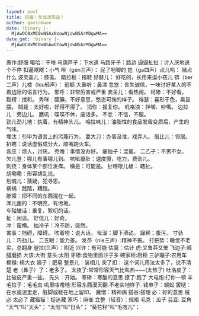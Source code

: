 ```yaml
---
layout: post
title: 巨强！东北沈阳话！
author: gavinkwoe
date: !binary |-
  MjAwOC0xMC0xNSAxNzowNjowNSArMDgwMA==
date_gmt: !binary |-
  MjAwOC0xMC0xNSAwOTowNjowNSArMDgwMA==
---
```

愚作:舒服
噶哈：干啥
马葫芦子：下水道
马路牙子：路边 
逼逼扯扯：讨人厌地说个不停
扣逼飕飕：小气
哏（gen三声）： 屁了吧唧的
尬（ga四声）点儿哈： 赌点什么
波灵盖儿：膝盖。
踏拉板：拖鞋
好赫儿： 好吃的，长用来逗小孩儿
锛（ber二声）儿楼（lou轻声）： 前额
大鼻听：鼻涕
忽悠：丧失诚信，一味讨好某人的不着边际的语言行为。 
邪呼：非常厉害或严重 
卖呆儿：看热闹。 
坷碜：不好看。  
豁楞：搅和。 
秀咪：腼腆，不好意思，憨态可掬的样子。 
得瑟：喜形于色，臭显摆。 
贼毙：太好啦，好得不得了。 
消你：报复你。 
叽咯浪：拌嘴、吵嘴。 
边拉儿：旁边儿。 
磨叽：喋喋不休，废话多。 
不忿：不信，不服。   
劲儿劲儿地：执着，有精神头儿。 
哈拉味儿：油脂性的食品发霉变质后，产生的气味。     
埋汰：引申为语言上的污蔑行为。 
耍大刀：办事没准，戏弄人。 
借比儿：邻居。   
扒瞎：说话虚假成分大，顺嘴跑火车。   
各应：烦人，讨厌。 
秃噜：事情没办好。 
瘪独子：混蛋。 
二乙子：不男不女。 
欠儿登：哪儿有事哪儿到。 
吭呲瘪肚：速度慢，吃力，费劲儿。    
刺挠：身体某个部位发痒。 
横是：可能是。 
扯哩哏儿棱： 瞎扯。   
胡嘞嘞：形容胡乱说。      
划魂儿：猜疑，犯寻思。   
祸祸：践踏，糟践。   
掺攉：把不同的东西混在一起。  
浑儿画的：不明亮，有污垢。   
车轱辘话：重复、絮叨的话。     
扯：闲谈。 
好信儿：好奇。     
冲：蛮横。 
抽冷子：冷不防，突然。   
害事：挡碍，障碍。 
吹着唠：说大话。 
呲溜：脚下滑动。 
蹿稀：腹泻。 
寸劲儿：巧劲儿。 
二五眼：能力差。 
发苶（nie三声）:精神不振。
打把势：睡觉不老实，总翻身
爸拉(三声）：附近
兴许：有可能
估莫：估计
虎:又鲁莽又笨
飞边子:裤腿磨损
大该:大街
意头:太阳
牙碜:食物里面沙子多
碗家柜:厨柜
三驴蹦子:农用车
棉猴: 棉大衣
姨子：肥皂
整景儿：装相儿
突了扣： 这个词儿用法太多了，说不清楚
老（鼻子）了：老多了。
太夜了:常常形容天气比叫热~~~(太热了)
吐洛皮了：比破皮严重一些。
先头：开始。
寒碜：寒酸的意思
撩了:跑了
大电炮:打你一顿
羊毛拉子：毛毛虫
叽里咕噜地:形容东西漫天翻.不老实地样子.
钱串子：蜈蚣
罢哒： 在水或泥里走，脏脚或鞋在地上留印。
魔憎：精神病
搭谷:搭理 
必：好的意思
贼必
太必了
藏猫猫：捉迷藏
家巧：麻雀
立整（轻音）：规矩
毛克：瓜子
芸豆: 豆角
“天气”叫“天头”；
“太阳”叫“日头”；
“葵花籽”叫“毛喀儿”；
